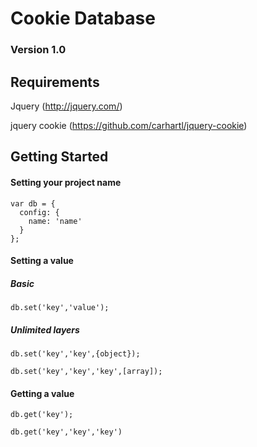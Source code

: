 # Cookie Database
### Version 1.0

## Requirements
Jquery (http://jquery.com/)

jquery cookie (https://github.com/carhartl/jquery-cookie)

## Getting Started
#### Setting your project name

    var db = {
      config: {
        name: 'name'
      }
    };

#### Setting a value
##### Basic
    db.set('key','value');

##### Unlimited layers
    db.set('key','key',{object});

    db.set('key','key','key',[array]);

#### Getting a value
    db.get('key');

    db.get('key','key','key')